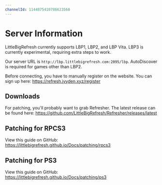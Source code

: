 ```yaml
---
channelId: 1144875410786623568
---
```


# Server Information

LittleBigRefresh currently supports LBP1, LBP2, and LBP Vita. LBP3 is currently experimental, requiring extra steps to work.

Our server URL is `http://lbp.littlebigrefresh.com:2095/lbp`. AutoDiscover is required for games other than LBP2.

Before connecting, you have to manually register on the website. You can sign up here: https://refresh.jvyden.xyz/register

## Downloads

For patching, you'll probably want to grab Refresher. The latest release can be found here: https://github.com/LittleBigRefresh/Refresher/releases/latest

## Patching for RPCS3

View this guide on GitHub: https://littlebigrefresh.github.io/Docs/patching/rpcs3

## Patching for PS3

View this guide on GitHub: https://littlebigrefresh.github.io/Docs/patching/ps3